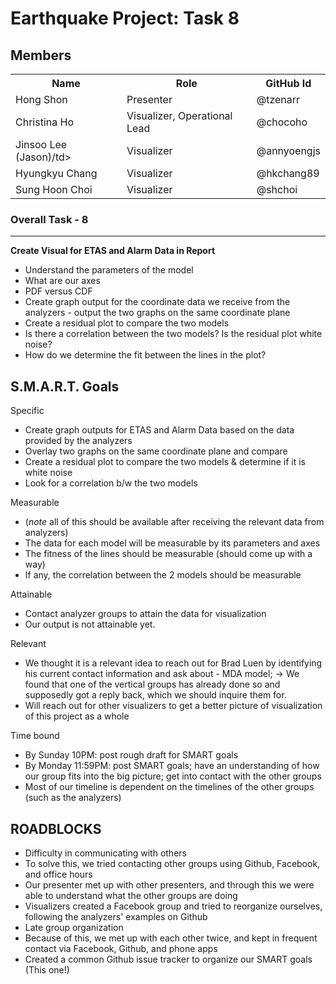 # Earthquake Project: Task 8


## Members

<table border="0">
<tr>
<th>Name</th>
<th>Role</th>
<th>GitHub Id</th>
</tr>
<tr>
<td>Hong Shon</td>
<td>Presenter</td>
<td>@tzenarr</td>
</tr>
<tr>
<td>Christina Ho</td>
<td>Visualizer, Operational Lead</td>
<td>@chocoho</td>
</tr>
<tr>
<td>Jinsoo Lee (Jason)/td>
<td>Visualizer</td>
<td>@annyoengjs</td>
</tr>
<tr>
<td>Hyungkyu Chang</td>
<td>Visualizer</td>
<td>@hkchang89</td>
</tr>
<tr>
<td>Sung Hoon Choi</td>
<td>Visualizer</td>
<td>@shchoi</td>
</tr>
</table>


### Overall Task - 8
___
**Create Visual for ETAS and Alarm Data in Report** 
- Understand the parameters of the model
- What are our axes
- PDF versus CDF
- Create graph output for the coordinate data we receive from the analyzers - output the two graphs on the same coordinate plane
- Create a residual plot to compare the two models
- Is there a correlation between the two models? Is the residual plot white noise?
- How do we determine the fit between the lines in the plot?


## S.M.A.R.T. Goals

Specific
- Create graph outputs for ETAS and Alarm Data based on the data provided by the analyzers
- Overlay two graphs on the same coordinate plane and compare
- Create a residual plot to compare the two models & determine if it is white noise
- Look for a correlation b/w the two models

Measurable
- (*note* all of this should be available after receiving the relevant data from analyzers)
- The data for each model will be measurable by its parameters and axes
- The fitness of the lines should be measurable (should come up with a way)
- If any, the correlation between the 2 models should be measurable

Attainable
- Contact analyzer groups to attain the data for visualization
- Our output is not attainable yet. 

Relevant
- We thought it is a relevant idea to reach out for Brad Luen by identifying his current contact information and ask about - MDA model; -> We found that one of the vertical groups has already done so and supposedly got a reply back, which we should inquire them for.
- Will reach out for other visualizers to get a better picture of visualization of this project as a whole

Time bound
- By Sunday 10PM: post rough draft for SMART goals
- By Monday 11:59PM: post SMART goals; have an understanding of how our group fits into the big picture; get into contact with the other groups 
- Most of our timeline is dependent on the timelines of the other groups (such as the analyzers)


## ROADBLOCKS

- Difficulty in communicating with others 
 - To solve this, we tried contacting other groups using Github, Facebook, and office hours
 - Our presenter met up with other presenters, and through this we were able to understand what the other groups are doing
 - Visualizers created a Facebook group and tried to reorganize ourselves, following the analyzers' examples on Github
- Late group organization
 - Because of this, we met up with each other twice, and kept in frequent contact via Facebook, Github, and phone apps
 - Created a common Github issue tracker to organize our SMART goals (This one!)
